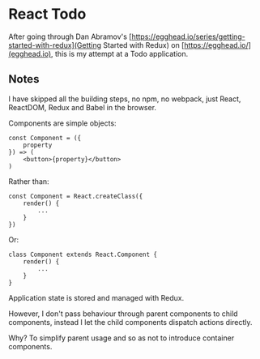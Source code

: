# React Todo

After going through Dan Abramov's [https://egghead.io/series/getting-started-with-redux](Getting Started with Redux) on [https://egghead.io/](egghead.io), this is my attempt at a Todo application.

## Notes

I have skipped all the building steps, no npm, no webpack, just React, ReactDOM, Redux and Babel in the browser.

Components are simple objects:

```
const Component = ({
	property
}) => (
	<button>{property}</button>
)
```

Rather than:

```
const Component = React.createClass({
	render() {
		...
	}
})
```

Or:

```
class Component extends React.Component {
	render() {
		...
	}
}
```
Application state is stored and managed with Redux.

However, I don't pass behaviour through parent components to child components, instead I let the child components dispatch actions directly.

Why? To simplify parent usage and so as not to introduce container components.
